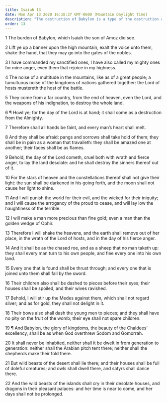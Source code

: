 ```yaml
---
title: Isaiah 13
date: Mon Apr 13 2020 16:18:37 GMT-0600 (Mountain Daylight Time)
description: "The destruction of Babylon is a type of the destruction at the Second Coming—It will be a day of wrath and vengeance—Babylon (the world) will fall forever—Compare 2 Nephi 23."
order: 13
---
```


1 The burden of Babylon, which Isaiah the son of Amoz did see.

2 Lift ye up a banner upon the high mountain, exalt the voice unto them, shake the hand, that they may go into the gates of the nobles.

3 I have commanded my sanctified ones, I have also called my mighty ones for mine anger, even them that rejoice in my highness.

4 The noise of a multitude in the mountains, like as of a great people; a tumultuous noise of the kingdoms of nations gathered together: the Lord of hosts mustereth the host of the battle.

5 They come from a far country, from the end of heaven, even the Lord, and the weapons of his indignation, to destroy the whole land.

6 ¶ Howl ye; for the day of the Lord is at hand; it shall come as a destruction from the Almighty.

7 Therefore shall all hands be faint, and every man’s heart shall melt.

8 And they shall be afraid: pangs and sorrows shall take hold of them; they shall be in pain as a woman that travaileth: they shall be amazed one at another; their faces shall be as flames.

9 Behold, the day of the Lord cometh, cruel both with wrath and fierce anger, to lay the land desolate: and he shall destroy the sinners thereof out of it.

10 For the stars of heaven and the constellations thereof shall not give their light: the sun shall be darkened in his going forth, and the moon shall not cause her light to shine.

11 And I will punish the world for their evil, and the wicked for their iniquity; and I will cause the arrogancy of the proud to cease, and will lay low the haughtiness of the terrible.

12 I will make a man more precious than fine gold; even a man than the golden wedge of Ophir.

13 Therefore I will shake the heavens, and the earth shall remove out of her place, in the wrath of the Lord of hosts, and in the day of his fierce anger.

14 And it shall be as the chased roe, and as a sheep that no man taketh up: they shall every man turn to his own people, and flee every one into his own land.

15 Every one that is found shall be thrust through; and every one that is joined unto them shall fall by the sword.

16 Their children also shall be dashed to pieces before their eyes; their houses shall be spoiled, and their wives ravished.

17 Behold, I will stir up the Medes against them, which shall not regard silver; and as for gold, they shall not delight in it.

18 Their bows also shall dash the young men to pieces; and they shall have no pity on the fruit of the womb; their eye shall not spare children.

19 ¶ And Babylon, the glory of kingdoms, the beauty of the Chaldees’ excellency, shall be as when God overthrew Sodom and Gomorrah.

20 It shall never be inhabited, neither shall it be dwelt in from generation to generation: neither shall the Arabian pitch tent there; neither shall the shepherds make their fold there.

21 But wild beasts of the desert shall lie there; and their houses shall be full of doleful creatures; and owls shall dwell there, and satyrs shall dance there.

22 And the wild beasts of the islands shall cry in their desolate houses, and dragons in their pleasant palaces: and her time is near to come, and her days shall not be prolonged.
